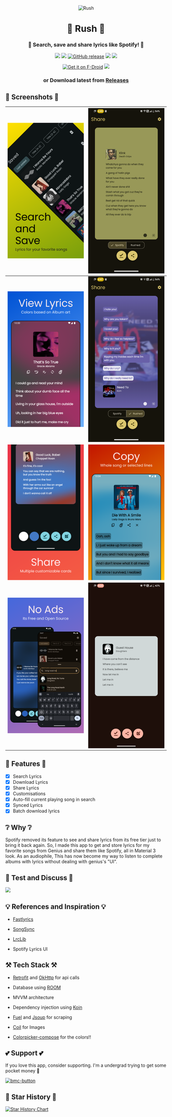 <div align="center"> 

<img src="fastlane/metadata/android/en-US/images/icon.png" alt="Rush" width="200"/>

# 🌠 Rush 🌠

### 💫 Search, save and share lyrics like Spotify! 💫

![](https://img.shields.io/github/last-commit/shub39/Rush?&style=for-the-badge&logo=github&color=FFB1C8&logoColor=D9E0EE&labelColor=292324)
![](https://img.shields.io/github/stars/shub39/Rush?style=for-the-badge&logo=andela&color=FFB686&logoColor=D9E0EE&labelColor=292324)
[![GitHub release](https://img.shields.io/github/v/release/Shub39/Rush?include_prereleases&logo=github&style=for-the-badge&color=FFB1C8&logoColor=D9E0EE&labelColor=292324)](https://github.com/shub39/Rush/releases)
![](https://img.shields.io/f-droid/v/com.shub39.rush?logo=F-Droid&style=for-the-badge&color=CAC992&logoColor=D9E0EE&labelColor=292324)
![](https://img.shields.io/endpoint?url=https://apt.izzysoft.de/fdroid/api/v1/shield/com.shub39.rush&style=for-the-badge&color=FFB1C8&logoColor=D9E0EE&labelColor=292324)

</div>

<div align="center"> 

[<img src="https://fdroid.gitlab.io/artwork/badge/get-it-on.png" alt="Get it on F-Droid" height="80">](https://f-droid.org/packages/com.shub39.rush/)
<a href="https://apt.izzysoft.de/packages/com.shub39.rush/latest"><img src="https://gitlab.com/IzzyOnDroid/repo/-/raw/master/assets/IzzyOnDroid.png" height="80"></a>
### or Download latest from [Releases](https://github.com/shub39/Rush/releases)

</div>

## 🌟 Screenshots 🌟

| ![1](fastlane/metadata/android/en-US/images/phoneScreenshots/1.png) | ![2](fastlane/metadata/android/en-US/images/phoneScreenshots/2.png) |
|:-------------------------------------------------------------------:|:-------------------------------------------------------------------:|
| ![3](fastlane/metadata/android/en-US/images/phoneScreenshots/3.png) | ![7](fastlane/metadata/android/en-US/images/phoneScreenshots/7.png) |
| ![4](fastlane/metadata/android/en-US/images/phoneScreenshots/4.png) | ![5](fastlane/metadata/android/en-US/images/phoneScreenshots/5.png) | 
| ![6](fastlane/metadata/android/en-US/images/phoneScreenshots/6.png) | ![8](fastlane/metadata/android/en-US/images/phoneScreenshots/8.png) |

## 🌠 Features 🌠
- [x] Search Lyrics
- [x] Download Lyrics
- [x] Share Lyrics
- [x] Customisations
- [x] Auto-fill current playing song in search 
- [x] Synced Lyrics
- [x] Batch download lyrics

## ❔ Why ❔
Spotify removed its feature to see and share lyrics from its free tier just to bring it back again. So, I made this app to get and store lyrics for my favorite songs from Genius and share them like Spotify, all in Material 3 look. As an audiophile, This has now become my way to listen to complete albums with lyrics without dealing with genius's "UI".

## 💭 Test and Discuss 💭

[![](https://dcbadge.limes.pink/api/server/https://discord.gg/nxA2hgtEKf)](https://discord.gg/https://discord.gg/nxA2hgtEKf)


## 💡 References and Inspiration 💡

- [Fastlyrics](https://github.com/TecCheck/FastLyrics)
  
- [SongSync](https://github.com/Lambada10/SongSync)

- [LrcLib](https://lrclib.net/)
  
- Spotify Lyrics UI

## ⚒️ Tech Stack ⚒️

- [Retrofit](https://square.github.io/retrofit/) and [OkHttp](https://square.github.io/okhttp/) for api calls

- Database using [ROOM](https://developer.android.com/jetpack/androidx/releases/room)

- MVVM architecture

- Dependency injection using [Koin](https://insert-koin.io/docs/reference/koin-compose/compose/)

- [Fuel](https://github.com/kittinunf/fuel) and [Jsoup](https://jsoup.org/) for scraping

- [Coil](https://github.com/coil-kt/coil) for Images

- [Colorpicker-compose](https://github.com/skydoves/colorpicker-compose) for the colors!!

## 💕 Support 💕
If you love this app, consider supporting. I'm a undergrad trying to get some pocket money 🥹

[<img height="80" alt="bmc-button" src="https://github.com/user-attachments/assets/5ed4e619-7341-4346-9186-f7b850ab36ec">](https://www.buymeacoffee.com/shub39)

## 🌟 Star History 🌟

[![Star History Chart](https://api.star-history.com/svg?repos=shub39/Rush&type=Date)](https://star-history.com/#shub39/Rush&Date)
